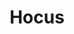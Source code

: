 ---
codehost: https://github.com/hocus-dev/hocus
logohandle: hocusdev
sort: hocus
title: Hocus
website: https://hocus.dev/
---